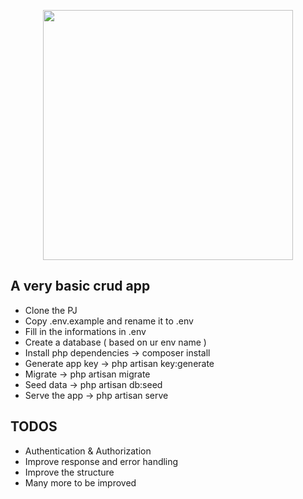 <p align="center"><a href="https://laravel.com" target="_blank"><img src="https://raw.githubusercontent.com/laravel/art/master/logo-lockup/5%20SVG/2%20CMYK/1%20Full%20Color/laravel-logolockup-cmyk-red.svg" width="400"></a></p>

## A very basic crud app

- Clone the PJ
- Copy .env.example and rename it to .env
- Fill in the informations in .env
- Create a database ( based on ur env name ) 
- Install php dependencies -> composer install
- Generate app key -> php artisan key:generate
- Migrate -> php artisan migrate
- Seed data -> php artisan db:seed
- Serve the app -> php artisan serve

## TODOS
- Authentication & Authorization
- Improve response and error handling
- Improve the structure
- Many more to be improved